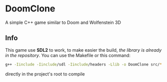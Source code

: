 # DoomClone
A simple C++ game similar to Doom and Wolfenstein 3D

## Info
This game use **SDL2** to work, to make easier the build, *the library is already in the repository*.
You can use the Makefile or this command:
```sh
g++ -Iinclude -Iinclude/sdl -Iinclude/headers -Llib -o DoomClone src/*.cpp -lmingw32 -lSDL2 -lSDL2_image -mconsole
```
directly in the project's root to compile